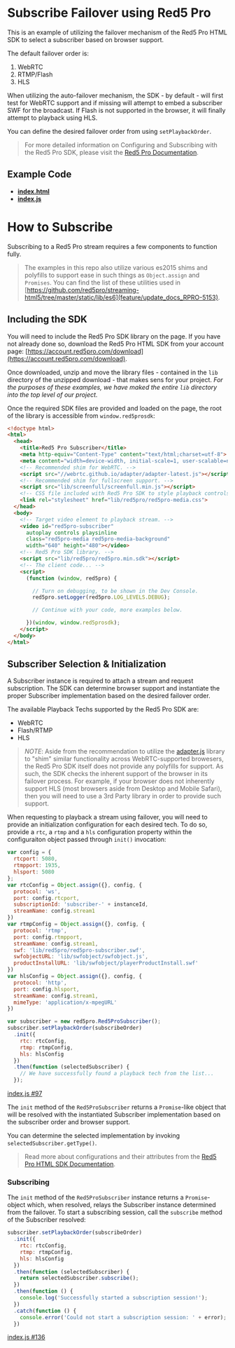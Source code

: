 # Subscribe Failover using Red5 Pro

This is an example of utilizing the failover mechanism of the Red5 Pro HTML SDK to select a subscriber based on browser support.

The default failover order is:

1. WebRTC
2. RTMP/Flash
3. HLS

When utilizing the auto-failover mechanism, the SDK - by default - will first test for WebRTC support and if missing will attempt to embed a subscriber SWF for the broadcast. If Flash is not supported in the browser, it will finally attempt to playback using HLS.

You can define the desired failover order from using `setPlaybackOrder`.

> For more detailed information on Configuring and Subscribing with the Red5 Pro SDK, please visit the [Red5 Pro Documentation](https://www.red5pro.com/docs/streaming/subscriber.html).

## Example Code
- **[index.html](index.html)**
- **[index.js](index.js)**

# How to Subscribe

Subscribing to a Red5 Pro stream requires a few components to function fully.

> The examples in this repo also utilize various es2015 shims and polyfills to support ease in such things as `Object.assign` and `Promises`. You can find the list of these utilities used in [https://github.com/red5pro/streaming-html5/tree/master/static/lib/es6](feature/update_docs_RPRO-5153).

## Including the SDK

You will need to include the Red5 Pro SDK library on the page. If you have not already done so, download the Red5 Pro HTML SDK from your account page: [https://account.red5pro.com/download](https://account.red5pro.com/download).

Once downloaded, unzip and move the library files - contained in the `lib` directory of the unzipped download - that makes sens for your project. _For the purposes of these examples, we have maked the entire `lib` directory into the top level of our project._

Once the required SDK files are provided and loaded on the page, the root of the library is accessible from `window.red5prosdk`:

```html
<!doctype html>
<html>
  <head>
    <title>Red5 Pro Subscriber</title>
    <meta http-equiv="Content-Type" content="text/html;charset=utf-8">
    <meta content="width=device-width, initial-scale=1, user-scalable=no" name="viewport">
    <!-- Recommended shim for WebRTC. -->
    <script src="//webrtc.github.io/adapter/adapter-latest.js"></script>
    <!-- Recommended shim for fullscreen support. -->
    <script src="lib/screenfull/screenfull.min.js"></script>
    <!-- CSS file included with Red5 Pro SDK to style playback controls of the target video element. -->
    <link rel="stylesheet" href="lib/red5pro/red5pro-media.css">
  </head>
  <body>
    <!-- Target video element to playback stream. -->
    <video id="red5pro-subscriber"
      autoplay controls playsinline
      class="red5pro-media red5pro-media-background"
      width="640" height="480"></video>
    <!-- Red5 Pro SDK library. -->
    <script src="lib/red5pro/red5pro.min.sdk"></script>
    <!-- The client code... -->
    <script>
      (function (window, red5pro) {

        // Turn on debugging, to be shown in the Dev Console.
        red5pro.setLogger(red5pro.LOG_LEVELS.DEBUG);

        // Continue with your code, more examples below.

      })(window, window.red5prosdk);
    </script>
  </body>
</html>
```

## Subscriber Selection & Initialization

A Subscriber instance is required to attach a stream and request subscription. The SDK can determine browser support and instantiate the proper Subscriber implementation based on the desired failover order.

The available Playback Techs supported by the Red5 Pro SDK are:

* WebRTC
* Flash/RTMP
* HLS

> *NOTE*: Aside from the recommendation to utilize the [adapter.js](https://github.com/webrtc/adapter) library to "shim" similar functionality across WebRTC-supported browesers, the Red5 Pro SDK itself does not provide any polyfills for support. As such, the SDK checks the inherent support of the browser in its failover process. For example, if your browser does not inherently support HLS (most browsers aside from Desktop and Mobile Safari), then you will need to use a 3rd Party library in order to provide such support.

When requesting to playback a stream using failover, you will need to provide an initialization configuration for each desired tech. To do so, provide a `rtc`, a `rtmp` and a `hls` configuration property within the configuraiton object passed through `init()` invocation:

```js
var config = {
  rtcport: 5080,
  rtmpport: 1935,
  hlsport: 5080
};
var rtcConfig = Object.assign({}, config, {
  protocol: 'ws',
  port: config.rtcport,
  subscriptionId: 'subscriber-' + instanceId,
  streamName: config.stream1
})
var rtmpConfig = Object.assign({}, config, {
  protocol: 'rtmp',
  port: config.rtmpport,
  streamName: config.stream1,
  swf: 'lib/red5pro/red5pro-subscriber.swf',
  swfobjectURL: 'lib/swfobject/swfobject.js',
  productInstallURL: 'lib/swfobject/playerProductInstall.swf'
})
var hlsConfig = Object.assign({}, config, {
  protocol: 'http',
  port: config.hlsport,
  streamName: config.stream1,
  mimeType: 'application/x-mpegURL'
})

var subscriber = new red5pro.Red5ProSubscriber();
subscriber.setPlaybackOrder(subscribeOrder)
  .init({
    rtc: rtcConfig,
    rtmp: rtmpConfig,
    hls: hlsConfig
  })
  .then(function (selectedSubscriber) {
    // We have successfully found a playback tech from the list...
  });
```

[index.js #97](index.js#L97)

The `init` method of the `Red5ProSubscriber` returns a `Promise`-like object that will be resolved with the instantiated Subscriber implementation based on the subscriber order and browser support.

You can determine the selected implementation by invoking `selectedSubscriber.getType()`.

> Read more about configurations and their attributes from the [Red5 Pro HTML SDK Documentation](https://github.com/infrared5/red5pro-html-sdk#subscriber).

### Subscribing

The `init` method of the `Red5ProSubscriber` instance returns a `Promise`-object which, when resolved, relays the Subscriber instance determined from the failover. To start a subscribing session, call the `subscribe` method of the Subscriber resolved:

```js
subscriber.setPlaybackOrder(subscribeOrder)
  .init({
    rtc: rtcConfig,
    rtmp: rtmpConfig,
    hls: hlsConfig
  })
  .then(function (selectedSubscriber) {
    return selectedSubscriber.subscribe();
  })
  .then(function () {
    console.log('Successfully started a subscription session!');
  })
  .catch(function () {
    console.error('Could not start a subscription session: ' + error);
  })
```

[index.js #136](index.js#L136)

